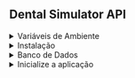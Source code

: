 ## Dental Simulator API

<details>
  <summary>Variáveis de Ambiente</summary>

  Para rodar esse projeto localmente, você precisará configurar as variáveis de ambiente.
  - Na raiz do projeto, crie uma arquivo nomeado como `.env`;
  - Dentro dele, insira as seguintes informações:
  ```
  DB_USER=seu_usuario
  DB_PASSWORD=sua_senha
  DB_DATABASE=dental_simulator
  HOSTNAME=localhost
  ```
</details>

<details>
  <summary>Instalação</summary>

  - Clone o repositório:
  ```bash
  git clone git@github.com:Fernanda9421/dental_simulator_backend.git
  ```
  - Acesse o repositório:
  ```bash
  cd dental_simulator_backend
  ```
  - Instale as dependências:
  ```bash
  npm install
  ```
</details>

<details>
  <summary>Banco de Dados</summary>

  - Crie o Banco de Dados:
  ```bash
  npm run create
  ```
  - Crie as tabelas no Banco de Dados:
  ```bash
  npm run migrate
  ```
  - Popule o Banco de Dados:
  ```bash
  npm run seed
  ```
</details>

<details>
  <summary>Inicialize a aplicação</summary>

  Para rodar a aplicação, digite o comando no terminal:
  ```bash
  npm start
  ```
</details>
